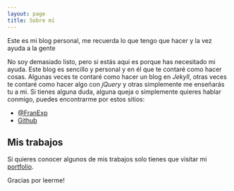 ```yaml
---
layout: page
title: Sobre mí
---
```


<p class="message">
  Este es mi blog personal, me recuerda lo que tengo que hacer y la vez ayuda a la gente
</p>

No soy demasiado listo, pero si estás aqui es porque has necesitado mi ayuda. Este blog es sencillo y personal y en él que te contaré como hacer cosas. Algunas veces te contaré como hacer un blog en *Jekyll*, otras veces te contaré como hacer algo con *jQuery* y otras simplemente me enseñarás tu a mi.
Si tienes alguna duda, alguna queja o simplemente quieres hablar conmigo, puedes encontrarme por estos sitios: 

* [@FranExp](http://twitter.com/FranExp)
* [Github](http://github.com/franexposito)

## Mis trabajos

Si quieres conocer algunos de mis trabajos solo tienes que visitar mi [portfolio](/portfolio.html).

Gracias por leerme!
